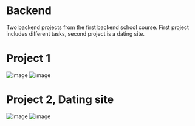 # Backend
Two backend projects from the first backend school course. First project includes different tasks, second project is a dating site.

# Project 1
![image](https://user-images.githubusercontent.com/4623879/170738728-7b5e3d3b-2c38-43db-952c-47924c9e3adf.png)
![image](https://user-images.githubusercontent.com/4623879/170738624-ced58df4-d3d1-4023-80b8-3ba1c269b14a.png)

# Project 2, Dating site

![image](https://user-images.githubusercontent.com/4623879/170744151-f2923208-e4ef-4431-9481-396c92e7378d.png)
![image](https://user-images.githubusercontent.com/4623879/170738484-1ecaea85-ab92-435b-a18e-cacf5c8e512f.png)
